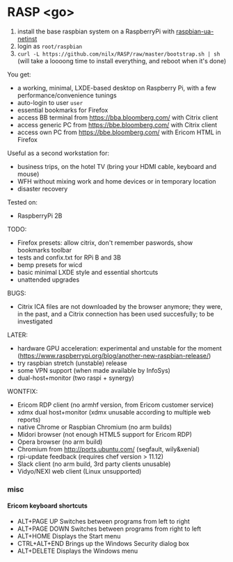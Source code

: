 # RASP \<go>

1. install the base raspbian system on a RaspberryPi with [raspbian-ua-netinst](https://github.com/debian-pi/raspbian-ua-netinst)
2. login as `root/raspbian`
3. `curl -L https://github.com/nilx/RASP/raw/master/bootstrap.sh | sh`
   (will take a loooong time to install everything, and reboot when it's done)

You get:
* a working, minimal, LXDE-based desktop on Raspberry Pi,
  with a few performance/convenience tunings
* auto-login to user `user`
* essential bookmarks for Firefox
* access BB terminal from <https://bba.bloomberg.com/> with Citrix client
* access generic PC from <https://bbe.bloomberg.com/> with Citrix client
* access own PC from <https://bbe.bloomberg.com/> with Ericom HTML in Firefox

Useful as a second workstation for:
* business trips, on the hotel TV
  (bring your HDMI cable, keyboard and mouse)
* WFH without mixing work and home devices or in temporary location
* disaster recovery

Tested on:
* RaspberryPi 2B

TODO:
* Firefox presets: allow citrix, don't remember paswords,
  show bookmarks toolbar
* tests and confix.txt for RPi B and 3B
* bemp presets for wicd
* basic minimal LXDE style and essential shortcuts
* unattended upgrades

BUGS:
* Citrix ICA files are not downloaded by the browser anymore;
  they were, in the past, and a Citrix connection has been used
  succesfully; to be investigated

LATER:
* hardware GPU acceleration: experimental and unstable for the moment (https://www.raspberrypi.org/blog/another-new-raspbian-release/)
* try raspbian stretch (unstable) release
* some VPN support (when made available by InfoSys)
* dual-host+monitor (two raspi + synergy)

WONTFIX:
* Ericom RDP client (no armhf version, from Ericom customer service)
* xdmx dual host+monitor (xdmx unusable according to multiple web reports)
* native Chrome or Raspbian Chromium (no arm builds)
* Midori browser (not enough HTML5 support for Ericom RDP)
* Opera browser (no arm build)
* Chromium from <http://ports.ubuntu.com/> (segfault, wily&xenial)
* rpi-update feedback (requires chef version > 11.12)
* Slack client (no arm build, 3rd party clients unusable)
* Vidyo/NEXI web client (Linux unsupported)

### misc

#### Ericom keyboard shortcuts

* ALT+PAGE UP 	Switches between programs from left to right
* ALT+PAGE DOWN 	Switches between programs from right to left
* ALT+HOME 	Displays the Start menu
* CTRL+ALT+END 	Brings up the Windows Security dialog box
* ALT+DELETE 	Displays the Windows menu
